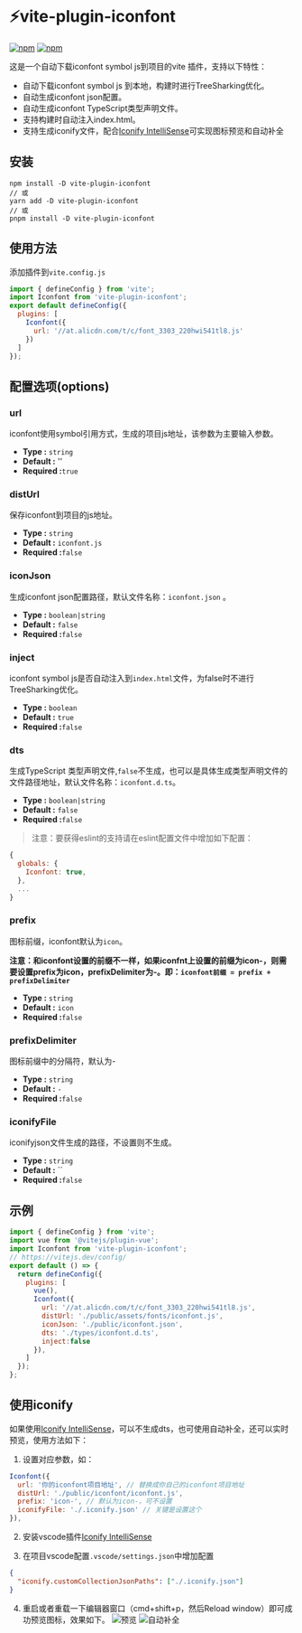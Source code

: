 # ⚡vite-plugin-iconfont

[![npm](https://img.shields.io/npm/v/vite-plugin-iconfont)](https://www.npmjs.com/package/vite-plugin-iconfont) [![npm](https://img.shields.io/npm/dt/vite-plugin-iconfont)](https://www.npmjs.com/package/vite-plugin-iconfont)

这是一个自动下载iconfont symbol js到项目的vite 插件，支持以下特性：

- 自动下载iconfont symbol js 到本地，构建时进行TreeSharking优化。
- 自动生成iconfont json配置。
- 自动生成iconfont TypeScript类型声明文件。
- 支持构建时自动注入index.html。
- 支持生成iconify文件，配合[Iconify IntelliSense](https://marketplace.visualstudio.com/items?itemName=antfu.iconify)可实现图标预览和自动补全

## 安装

```shell
npm install -D vite-plugin-iconfont
// 或
yarn add -D vite-plugin-iconfont
// 或
pnpm install -D vite-plugin-iconfont
```

## 使用方法

添加插件到`vite.config.js`

```js
import { defineConfig } from 'vite';
import Iconfont from 'vite-plugin-iconfont';
export default defineConfig({
  plugins: [
    Iconfont({
      url: '//at.alicdn.com/t/c/font_3303_220hwi541tl8.js'
    })
  ]
});
```

## 配置选项(options)

### url

iconfont使用symbol引用方式，生成的项目js地址，该参数为主要输入参数。

- **Type :** `string`
- **Default :** ''
- **Required :**`true`

### distUrl

保存iconfont到项目的js地址。

- **Type :** `string`
- **Default :** `iconfont.js`
- **Required :**`false`

### iconJson

生成iconfont json配置路径，默认文件名称：`iconfont.json` 。

- **Type :** `boolean|string`
- **Default :** `false`
- **Required :**`false`

### inject

iconfont symbol js是否自动注入到`index.html`文件，为false时不进行TreeSharking优化。

- **Type :** `boolean`
- **Default :** `true`
- **Required :**`false`

### dts

生成TypeScript 类型声明文件,`false`不生成，也可以是具体生成类型声明文件的文件路径地址，默认文件名称：`iconfont.d.ts`。

- **Type :** `boolean|string`
- **Default :** `false`
- **Required :**`false`

>注意：要获得eslint的支持请在eslint配置文件中增加如下配置：

```js
{
  globals: {
    Iconfont: true,
  },
  ...
}
```

### prefix

图标前缀，iconfont默认为`icon`。

**注意：和iconfont设置的前缀不一样，如果iconfnt上设置的前缀为icon-，则需要设置prefix为icon，prefixDelimiter为-。即：`iconfont前缀 = prefix + prefixDelimiter`**

- **Type :** `string`
- **Default :** `icon`
- **Required :**`false`

### prefixDelimiter

图标前缀中的分隔符，默认为-

- **Type :** `string`
- **Default :** `-`
- **Required :**`false`

### iconifyFile

iconifyjson文件生成的路径，不设置则不生成。

- **Type :** `string`
- **Default :** ``
- **Required :**`false`

## 示例

```js
import { defineConfig } from 'vite';
import vue from '@vitejs/plugin-vue';
import Iconfont from 'vite-plugin-iconfont';
// https://vitejs.dev/config/
export default () => {
  return defineConfig({
    plugins: [
      vue(),
      Iconfont({
        url: '//at.alicdn.com/t/c/font_3303_220hwi541tl8.js',
        distUrl: './public/assets/fonts/iconfont.js',
        iconJson: './public/iconfont.json',
        dts: './types/iconfont.d.ts',
        inject:false
      }),
    ]
  });
};

```

## 使用iconify

如果使用[Iconify IntelliSense](https://marketplace.visualstudio.com/items?itemName=antfu.iconify)，可以不生成dts，也可使用自动补全，还可以实时预览，使用方法如下：

1. 设置对应参数，如：

```js
Iconfont({
  url: '你的iconfont项目地址', // 替换成你自己的iconfont项目地址
  distUrl: './public/iconfont/iconfont.js',
  prefix: 'icon-', // 默认为icon-，可不设置
  iconifyFile: './.iconify.json' // 关键是设置这个
}),
```

2. 安装vscode插件[Iconify IntelliSense](https://marketplace.visualstudio.com/items?itemName=antfu.iconify)

3. 在项目vscode配置`.vscode/settings.json`中增加配置

```json
{
  "iconify.customCollectionJsonPaths": ["./.iconify.json"]
}
```

4. 重启或者重载一下编辑器窗口（cmd+shift+p，然后Reload window）即可成功预览图标，效果如下。
![预览](https://raw.githubusercontent.com/eliduty/vite-plugin-iconfont/main/img/iconify_preview.png)
![自动补全](https://raw.githubusercontent.com/eliduty/vite-plugin-iconfont/main/img/iconify_completion.png)
